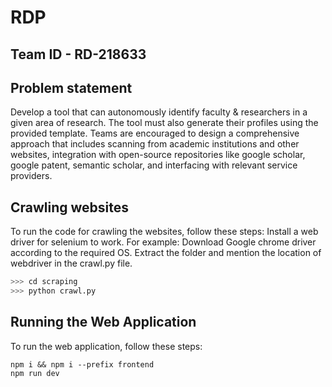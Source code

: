 # RDP

## Team ID - RD-218633

## Problem statement

Develop a tool that can autonomously identify faculty &amp; researchers in a given area of research. The tool must also generate their profiles using the provided template. Teams are encouraged to design a comprehensive approach that includes scanning from academic institutions and other websites, integration with open-source repositories like google scholar, google patent, semantic scholar, and interfacing with relevant service providers.

## Crawling websites

To run the code for crawling the websites, follow these steps:
Install a web driver for selenium to work. 
For example: Download Google chrome driver according to the required OS. Extract the folder and mention the location of webdriver in the crawl.py file.

```bash
>>> cd scraping
>>> python crawl.py
```

## Running the Web Application

To run the web application, follow these steps:

```
npm i && npm i --prefix frontend
npm run dev

```
